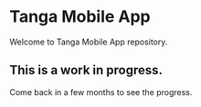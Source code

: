 # Tanga Mobile App
Welcome to Tanga Mobile App repository. 

## This is a work in progress.
Come back in a few months to see the progress.
